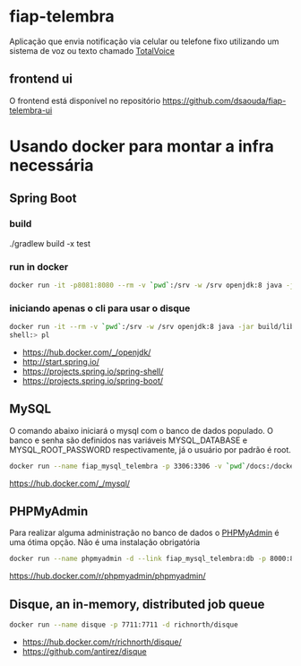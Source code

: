 # fiap-telembra

Aplicação que envia notificação via celular ou telefone fixo utilizando um sistema de voz ou texto chamado [TotalVoice](http://www.totalvoice.com.br)

## frontend ui

O frontend está disponível no repositório https://github.com/dsaouda/fiap-telembra-ui

# Usando docker para montar a infra necessária

## Spring Boot

### build
./gradlew build -x test

### run in docker

```bash
docker run -it -p8081:8080 --rm -v `pwd`:/srv -w /srv openjdk:8 java -jar build/libs/fiap-telembra-1.0.0.jar
```

### iniciando apenas o cli para usar o disque

```bash
docker run -it --rm -v `pwd`:/srv -w /srv openjdk:8 java -jar build/libs/fiap-telembra-1.0.0.jar cli
shell:> pl
```

 - https://hub.docker.com/_/openjdk/
 - http://start.spring.io/
 - https://projects.spring.io/spring-shell/
 - https://projects.spring.io/spring-boot/

## MySQL

O comando abaixo iniciará o mysql com o banco de dados populado. O banco e senha são definidos nas variáveis MYSQL_DATABASE e MYSQL_ROOT_PASSWORD respectivamente, já o usuário por padrão é root.

```bash
docker run --name fiap_mysql_telembra -p 3306:3306 -v `pwd`/docs:/docker-entrypoint-initdb.d/ -e MYSQL_DATABASE=fiap_telembra -e MYSQL_ROOT_PASSWORD=dsaouda -d mysql
```

https://hub.docker.com/_/mysql/

## PHPMyAdmin

Para realizar alguma administração no banco de dados o [PHPMyAdmin](https://www.phpmyadmin.net/) é uma ótima opção. Não é uma instalação obrigatória

```bash
docker run --name phpmyadmin -d --link fiap_mysql_telembra:db -p 8000:80 phpmyadmin/phpmyadmin
```
https://hub.docker.com/r/phpmyadmin/phpmyadmin/

## Disque, an in-memory, distributed job queue

```bash
docker run --name disque -p 7711:7711 -d richnorth/disque
```

 - https://hub.docker.com/r/richnorth/disque/
 - https://github.com/antirez/disque

